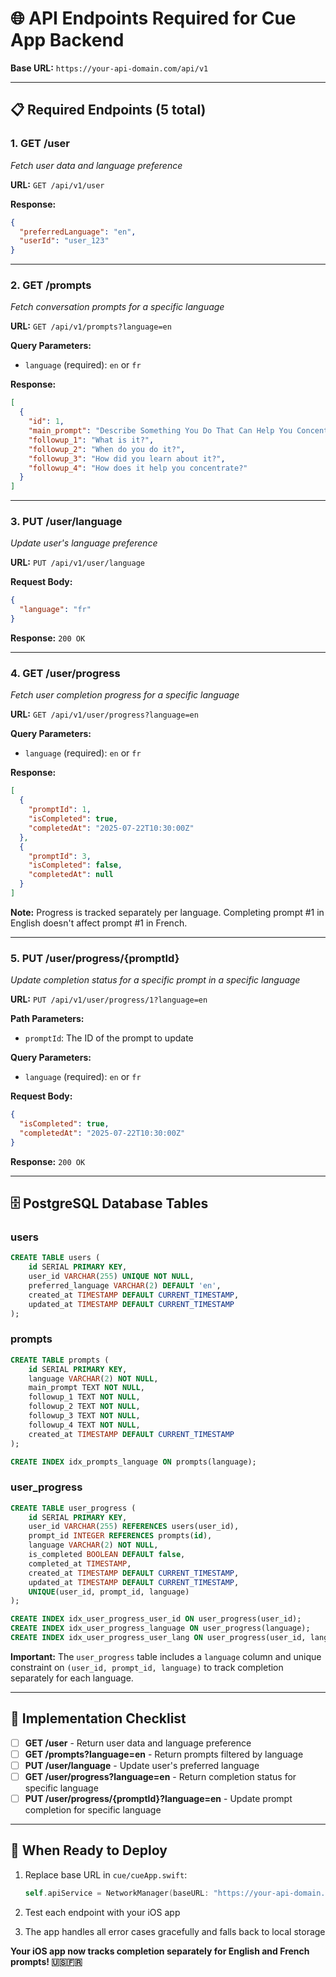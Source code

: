 # 🌐 API Endpoints Required for Cue App Backend

**Base URL:** `https://your-api-domain.com/api/v1`

---

## 📋 **Required Endpoints (5 total)**

### **1. GET /user**

_Fetch user data and language preference_

**URL:** `GET /api/v1/user`

**Response:**

```json
{
  "preferredLanguage": "en",
  "userId": "user_123"
}
```

---

### **2. GET /prompts**

_Fetch conversation prompts for a specific language_

**URL:** `GET /api/v1/prompts?language=en`

**Query Parameters:**

- `language` (required): `en` or `fr`

**Response:**

```json
[
  {
    "id": 1,
    "main_prompt": "Describe Something You Do That Can Help You Concentrate",
    "followup_1": "What is it?",
    "followup_2": "When do you do it?",
    "followup_3": "How did you learn about it?",
    "followup_4": "How does it help you concentrate?"
  }
]
```

---

### **3. PUT /user/language**

_Update user's language preference_

**URL:** `PUT /api/v1/user/language`

**Request Body:**

```json
{
  "language": "fr"
}
```

**Response:** `200 OK`

---

### **4. GET /user/progress**

_Fetch user completion progress for a specific language_

**URL:** `GET /api/v1/user/progress?language=en`

**Query Parameters:**

- `language` (required): `en` or `fr`

**Response:**

```json
[
  {
    "promptId": 1,
    "isCompleted": true,
    "completedAt": "2025-07-22T10:30:00Z"
  },
  {
    "promptId": 3,
    "isCompleted": false,
    "completedAt": null
  }
]
```

**Note:** Progress is tracked separately per language. Completing prompt #1 in English doesn't affect prompt #1 in French.

---

### **5. PUT /user/progress/{promptId}**

_Update completion status for a specific prompt in a specific language_

**URL:** `PUT /api/v1/user/progress/1?language=en`

**Path Parameters:**

- `promptId`: The ID of the prompt to update

**Query Parameters:**

- `language` (required): `en` or `fr`

**Request Body:**

```json
{
  "isCompleted": true,
  "completedAt": "2025-07-22T10:30:00Z"
}
```

**Response:** `200 OK`

---

## 🗄️ **PostgreSQL Database Tables**

### **users**

```sql
CREATE TABLE users (
    id SERIAL PRIMARY KEY,
    user_id VARCHAR(255) UNIQUE NOT NULL,
    preferred_language VARCHAR(2) DEFAULT 'en',
    created_at TIMESTAMP DEFAULT CURRENT_TIMESTAMP,
    updated_at TIMESTAMP DEFAULT CURRENT_TIMESTAMP
);
```

### **prompts**

```sql
CREATE TABLE prompts (
    id SERIAL PRIMARY KEY,
    language VARCHAR(2) NOT NULL,
    main_prompt TEXT NOT NULL,
    followup_1 TEXT NOT NULL,
    followup_2 TEXT NOT NULL,
    followup_3 TEXT NOT NULL,
    followup_4 TEXT NOT NULL,
    created_at TIMESTAMP DEFAULT CURRENT_TIMESTAMP
);

CREATE INDEX idx_prompts_language ON prompts(language);
```

### **user_progress**

```sql
CREATE TABLE user_progress (
    id SERIAL PRIMARY KEY,
    user_id VARCHAR(255) REFERENCES users(user_id),
    prompt_id INTEGER REFERENCES prompts(id),
    language VARCHAR(2) NOT NULL,
    is_completed BOOLEAN DEFAULT false,
    completed_at TIMESTAMP,
    created_at TIMESTAMP DEFAULT CURRENT_TIMESTAMP,
    updated_at TIMESTAMP DEFAULT CURRENT_TIMESTAMP,
    UNIQUE(user_id, prompt_id, language)
);

CREATE INDEX idx_user_progress_user_id ON user_progress(user_id);
CREATE INDEX idx_user_progress_language ON user_progress(language);
CREATE INDEX idx_user_progress_user_lang ON user_progress(user_id, language);
```

**Important:** The `user_progress` table includes a `language` column and unique constraint on `(user_id, prompt_id, language)` to track completion separately for each language.

---

## 🔧 **Implementation Checklist**

- [ ] **GET /user** - Return user data and language preference
- [ ] **GET /prompts?language=en** - Return prompts filtered by language
- [ ] **PUT /user/language** - Update user's preferred language
- [ ] **GET /user/progress?language=en** - Return completion status for specific language
- [ ] **PUT /user/progress/{promptId}?language=en** - Update prompt completion for specific language

---

## 🚀 **When Ready to Deploy**

1. Replace base URL in `cue/cueApp.swift`:

   ```swift
   self.apiService = NetworkManager(baseURL: "https://your-api-domain.com/api/v1")
   ```

2. Test each endpoint with your iOS app

3. The app handles all error cases gracefully and falls back to local storage

**Your iOS app now tracks completion separately for English and French prompts! 🇺🇸🇫🇷**
